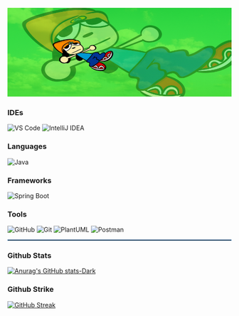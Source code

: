 <p align="center">
  <img src="https://raw.githubusercontent.com/VoltronMax/VoltronMax/main/808ded91-eb2e-43a6-a200-594d831576c3.png" alt="Header Parappa" width="100%" height="200">
</p>

### IDEs
![VS Code](https://img.shields.io/badge/VS_Code-007ACC?style=for-the-badge&logo=microsoft&logoColor=white)
![IntelliJ IDEA](https://img.shields.io/badge/IntelliJ-IDEA-blue?style=for-the-badge&logo=intellijidea)

### Languages
![Java](https://img.shields.io/badge/Java-ED8B00?style=for-the-badge&logo=openjdk&logoColor=white)

### Frameworks
![Spring Boot](https://img.shields.io/badge/Spring_Boot-6DB33F?style=for-the-badge&logo=spring-boot&logoColor=white)

### Tools
![GitHub](https://img.shields.io/badge/GitHub-black?style=for-the-badge&logo=github)
![Git](https://img.shields.io/badge/Git-F05032?style=for-the-badge&logo=git&logoColor=white)
![PlantUML](https://img.shields.io/badge/PlantUML-blue?style=for-the-badge&logo=plantuml)
![Postman](https://img.shields.io/badge/Postman-orange?style=for-the-badge&logo=postman)

<hr style="border: 1px solid rgb(100,150,200);">

### Github Stats
[![Anurag's GitHub stats-Dark](https://github-readme-stats.vercel.app/api?username=VoltronMax&show_icons=true&theme=dark#gh-dark-mode-only)](https://github.com/anuraghazra/github-readme-stats#gh-dark-mode-only)

### Github Strike
[![GitHub Streak](https://github-readme-streak-stats.herokuapp.com?user=VoltronMax&theme=dark&hide_border=true)](https://git.io/streak-stats)
